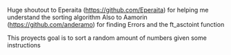 Huge shoutout to Eperaita (https://github.com/Eperaita) for helping me understand the sorting algorithm
Also to Aamorin (https://github.com/anderamo) for finding Errors and the ft_asctoint function

This proyects goal is to sort a random amount of numbers given some instructions
